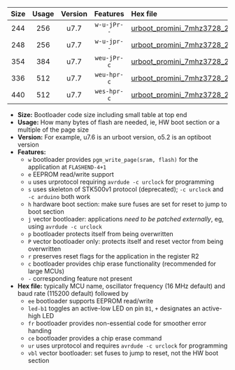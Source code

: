 |Size|Usage|Version|Features|Hex file|
|:-:|:-:|:-:|:-:|:--|
|244|256|u7.7|`w-u-jPr--`|[urboot_promini_7mhz3728_230400bps_led+b5_ur_vbl.hex](https://raw.githubusercontent.com/stefanrueger/urboot.hex/main/boards/promini/fcpu_7mhz3728/230400_bps/urboot_promini_7mhz3728_230400bps_led+b5_ur_vbl.hex)|
|248|256|u7.7|`w-u-jpr--`|[urboot_promini_7mhz3728_230400bps_led+b5_fr_ur_vbl.hex](https://raw.githubusercontent.com/stefanrueger/urboot.hex/main/boards/promini/fcpu_7mhz3728/230400_bps/urboot_promini_7mhz3728_230400bps_led+b5_fr_ur_vbl.hex)|
|354|384|u7.7|`weu-jPr-c`|[urboot_promini_7mhz3728_230400bps_ee_led+b5_fr_ce_ur_vbl.hex](https://raw.githubusercontent.com/stefanrueger/urboot.hex/main/boards/promini/fcpu_7mhz3728/230400_bps/urboot_promini_7mhz3728_230400bps_ee_led+b5_fr_ce_ur_vbl.hex)|
|336|512|u7.7|`weu-hpr-c`|[urboot_promini_7mhz3728_230400bps_ee_led+b5_fr_ce_ur.hex](https://raw.githubusercontent.com/stefanrueger/urboot.hex/main/boards/promini/fcpu_7mhz3728/230400_bps/urboot_promini_7mhz3728_230400bps_ee_led+b5_fr_ce_ur.hex)|
|440|512|u7.7|`wes-hpr-c`|[urboot_promini_7mhz3728_230400bps_ee_led+b5_fr_ce.hex](https://raw.githubusercontent.com/stefanrueger/urboot.hex/main/boards/promini/fcpu_7mhz3728/230400_bps/urboot_promini_7mhz3728_230400bps_ee_led+b5_fr_ce.hex)|

- **Size:** Bootloader code size including small table at top end
- **Usage:** How many bytes of flash are needed, ie, HW boot section or a multiple of the page size
- **Version:** For example, u7.6 is an urboot version, o5.2 is an optiboot version
- **Features:**
  + `w` bootloader provides `pgm_write_page(sram, flash)` for the application at `FLASHEND-4+1`
  + `e` EEPROM read/write support
  + `u` uses urprotocol requiring `avrdude -c urclock` for programming
  + `s` uses skeleton of STK500v1 protocol (deprecated); `-c urclock` and `-c arduino` both work
  + `h` hardware boot section: make sure fuses are set for reset to jump to boot section
  + `j` vector bootloader: applications *need to be patched externally*, eg, using `avrdude -c urclock`
  + `p` bootloader protects itself from being overwritten
  + `P` vector bootloader only: protects itself and reset vector from being overwritten
  + `r` preserves reset flags for the application in the register R2
  + `c` bootloader provides chip erase functionality (recommended for large MCUs)
  + `-` corresponding feature not present
- **Hex file:** typically MCU name, oscillator frequency (16 MHz default) and baud rate (115200 default) followed by
  + `ee` bootloader supports EEPROM read/write
  + `led-b1` toggles an active-low LED on pin `B1`, `+` designates an active-high LED
  + `fr` bootloader provides non-essential code for smoother error handing
  + `ce` bootloader provides a chip erase command
  + `ur` uses urprotocol and requires `avrdude -c urclock` for programming
  + `vbl` vector bootloader: set fuses to jump to reset, not the HW boot section
